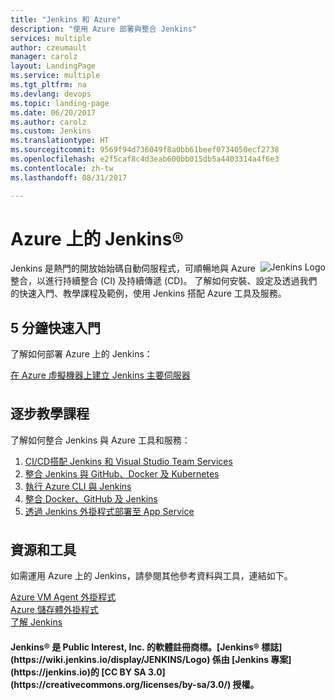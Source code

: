 ```yaml
---
title: "Jenkins 和 Azure"
description: "使用 Azure 部署與整合 Jenkins"
services: multiple
author: czeumault
manager: carolz
layout: LandingPage
ms.service: multiple
ms.tgt_pltfrm: na
ms.devlang: devops
ms.topic: landing-page
ms.date: 06/20/2017
ms.author: carolz
ms.custom: Jenkins
ms.translationtype: HT
ms.sourcegitcommit: 9569f94d736049f8a0bb61beef0734050ecf2738
ms.openlocfilehash: e2f5caf8c4d3eab600bb015db5a4403314a4f6e3
ms.contentlocale: zh-tw
ms.lasthandoff: 08/31/2017

---
```

<div class="content">
    <h1>Azure 上的 Jenkins®</h1>
    <div class="introHolder" style="justify-content: space-between;">
       <div class="intro" style="min-width: 200px">
            <img src="media/Jenkins.png" align="right" alt="Jenkins Logo"> Jenkins 是熱門的開放始始碼自動伺服程式，可順暢地與 Azure 整合，以進行持續整合 (CI) 及持續傳遞 (CD)。  了解如何安裝、設定及透過我們的快速入門、教學課程及範例，使用 Jenkins 搭配 Azure 工具及服務。
       </div>
    </div>
<h2>5 分鐘快速入門</h2>
<p>了解如何部署 Azure 上的 Jenkins：</p> 
<a href="/azure/jenkins/install-jenkins-solution-template">在 Azure 虛擬機器上建立 Jenkins 主要伺服器</a>
<h2 style="margin-top: 36px">逐步教學課程</h2>
<p>了解如何整合 Jenkins 與 Azure 工具和服務：</p> 
<ol>
    <li><a href="https://www.visualstudio.com/docs/build/apps/jenkins/build-deploy-jenkins">CI/CD搭配 Jenkins 和 Visual Studio Team Services</a></li>
    <li><a href="/azure/container-service/container-service-kubernetes-jenkins">整合 Jenkins 與 GitHub、Docker 及 Kubernetes</a></li>
    <li><a href="/azure/jenkins/execute-cli-jenkins-pipeline">執行 Azure CLI 與 Jenkins</a></li>
    <li><a href="/azure/virtual-machines/linux/tutorial-jenkins-github-docker-cicd">整合 Docker、GitHub 及 Jenkins</a></li>
    <li><a href="/azure/jenkins/deploy-Jenkins-app-service-plugin">透過 Jenkins 外掛程式部署至 App Service</a></li>
</ol>
<h2 style="margin-top: 36px">資源和工具</h2>
<p>如需運用 Azure 上的 Jenkins，請參閱其他參考資料與工具，連結如下。</p>
<a href="https://plugins.jenkins.io/azure-vm-agents">Azure VM Agent 外掛程式</a><br/>
<a href="https://plugins.jenkins.io/windows-azure-storage">Azure 儲存體外掛程式</a><br/>
<a href="https://jenkins.io">了解 Jenkins</a><br/>
<h4>      
Jenkins® 是 Public Interest, Inc. 的軟體註冊商標。[Jenkins® 標誌](https://wiki.jenkins.io/display/JENKINS/Logo) 係由 [Jenkins 專案](https://jenkins.io)的 [CC BY SA 3.0](https://creativecommons.org/licenses/by-sa/3.0/) 授權。</h4>
</div>

